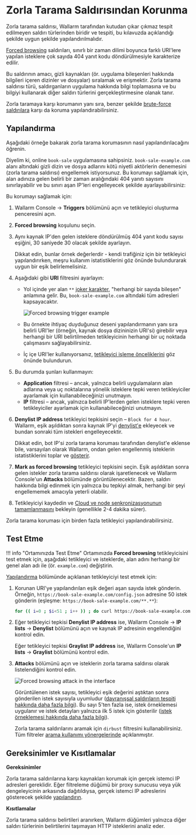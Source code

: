 # Zorla Tarama Saldırısından Korunma

Zorla tarama saldırısı, Wallarm tarafından kutudan çıkar çıkmaz tespit edilmeyen saldırı türlerinden biridir ve tespiti, bu kılavuzda açıklandığı şekilde uygun şekilde yapılandırılmalıdır.

[Forced browsing](../../attacks-vulns-list.md#forced-browsing) saldırıları, sınırlı bir zaman dilimi boyunca farklı URI'lere yapılan isteklere çok sayıda 404 yanıt kodu döndürülmesiyle karakterize edilir.

Bu saldırının amacı, gizli kaynakları (ör. uygulama bileşenleri hakkında bilgileri içeren dizinler ve dosyalar) sıralamak ve erişmektir. Zorla tarama saldırısı türü, saldırganların uygulama hakkında bilgi toplamasına ve bu bilgiyi kullanarak diğer saldırı türlerini gerçekleştirmesine olanak tanır.

Zorla taramaya karşı korumanın yanı sıra, benzer şekilde [brute-force saldırılara](protecting-against-bruteforce.md) karşı da koruma yapılandırabilirsiniz.

## Yapılandırma

Aşağıdaki örneğe bakarak zorla tarama korumasının nasıl yapılandırılacağını öğrenin.

Diyelim ki, online `book-sale` uygulamasına sahipsiniz. `book-sale-example.com` alanı altındaki gizli dizin ve dosya adlarını kötü niyetli aktörlerin denemesini (zorla tarama saldırısı) engellemek istiyorsunuz. Bu korumayı sağlamak için, alan adınıza gelen belirli bir zaman aralığındaki 404 yanıtı sayısını sınırlayabilir ve bu sınırı aşan IP'leri engelleyecek şekilde ayarlayabilirsiniz:

Bu korumayı sağlamak için:

1. Wallarm Console → **Triggers** bölümünü açın ve tetikleyici oluşturma penceresini açın.
1. **Forced browsing** koşulunu seçin.
1. Aynı kaynak IP'den gelen isteklere döndürülmüş 404 yanıt kodu sayısı eşiğini, 30 saniyede 30 olacak şekilde ayarlayın.

    Dikkat edin, bunlar örnek değerlerdir - kendi trafiğiniz için bir tetikleyici yapılandırırken, meşru kullanım istatistiklerini göz önünde bulundurarak uygun bir eşik belirlemelisiniz.

1. Aşağıdaki gibi **URI** filtresini ayarlayın:

    * Yol içinde yer alan `**` [joker karakter](../../user-guides/rules/rules.md#using-wildcards), "herhangi bir sayıda bileşen" anlamına gelir. Bu, `book-sale-example.com` altındaki tüm adresleri kapsayacaktır.

        ![Forced browsing trigger example](../../images/user-guides/triggers/trigger-example5-4.8.png)

    * Bu örnekte ihtiyaç duyduğunuz deseni yapılandırmanın yanı sıra belirli URI'ler (örneğin, kaynak dosya dizininizin URI'si) girebilir veya herhangi bir URI belirtilmeden tetikleyicinin herhangi bir uç noktada çalışmasını sağlayabilirsiniz.
    * İç içe URI'ler kullanıyorsanız, [tetikleyici işleme önceliklerini](../../user-guides/triggers/triggers.md#trigger-processing-priorities) göz önünde bulundurun.

1. Bu durumda şunları kullanmayın:

    * **Application** filtresi – ancak, yalnızca belirli uygulamaların alan adlarına veya uç noktalarına yönelik isteklere tepki veren tetikleyiciler ayarlamak için kullanabileceğinizi unutmayın.
    * **IP** filtresi – ancak, yalnızca belirli IP'lerden gelen isteklere tepki veren tetikleyiciler ayarlamak için kullanabileceğinizi unutmayın.
    
1. **Denylist IP address** tetikleyici tepkisini seçin – `Block for 4 hour`. Wallarm, eşik aşıldıktan sonra kaynak IP'yi [denylist'e](../../user-guides/ip-lists/overview.md) ekleyecek ve bundan sonraki tüm istekleri engelleyecektir.

    Dikkat edin, bot IP'si zorla tarama koruması tarafından denylist'e eklense bile, varsayılan olarak Wallarm, ondan gelen engellenmiş isteklerin istatistiklerini toplar ve [gösterir](../../user-guides/ip-lists/overview.md#requests-from-denylisted-ips).

1. **Mark as forced browsing** tetikleyici tepkisini seçin. Eşik aşıldıktan sonra gelen istekler zorla tarama saldırısı olarak işaretlenecek ve Wallarm Console'un **Attacks** bölümünde görüntülenecektir. Bazen, saldırı hakkında bilgi edinmek için yalnızca bu tepkiyi almak, herhangi bir şeyi engellememek amacıyla yeterli olabilir.
1. Tetikleyiciyi kaydedin ve [Cloud ve node senkronizasyonunun tamamlanmasını](../configure-cloud-node-synchronization-en.md) bekleyin (genellikle 2-4 dakika sürer).

Zorla tarama koruması için birden fazla tetikleyici yapılandırabilirsiniz.

## Test Etme

!!! info "Ortamınızda Test Etme"
    Ortamınızda **Forced browsing** tetikleyicisini test etmek için, aşağıdaki tetikleyici ve isteklerde, alan adını herhangi bir genel alan adı ile (ör. `example.com`) değiştirin.

[Yapılandırma](#yapılandırma) bölümünde açıklanan tetikleyiciyi test etmek için:

1. Korunan URI'ye yapılandırılan eşik değeri aşan sayıda istek gönderin. Örneğin, `https://book-sale-example.com/config.json` adresine 50 istek gönderin (eşleşme: `https://book-sale-example.com/**.**`):

    ```bash
    for (( i=0 ; $i<51 ; i++ )) ; do curl https://book-sale-example.com/config.json ; done
    ```
2. Eğer tetikleyici tepkisi **Denylist IP address** ise, Wallarm Console → **IP lists** → **Denylist** bölümünü açın ve kaynak IP adresinin engellendiğini kontrol edin.

    Eğer tetikleyici tepkisi **Graylist IP address** ise, Wallarm Console'un **IP lists** → **Graylist** bölümünü kontrol edin.
3. **Attacks** bölümünü açın ve isteklerin zorla tarama saldırısı olarak listelendiğini kontrol edin.

    ![Forced browsing attack in the interface](../../images/user-guides/events/forced-browsing-attack.png)

    Görüntülenen istek sayısı, tetikleyici eşik değerini aştıktan sonra gönderilen istek sayısıyla uyumludur ([davranışsal saldırıların tespiti hakkında daha fazla bilgi](../../about-wallarm/protecting-against-attacks.md#behavioral-attacks)). Bu sayı 5'ten fazla ise, istek örneklemesi uygulanır ve istek detayları yalnızca ilk 5 istek için gösterilir ([istek örneklemesi hakkında daha fazla bilgi](../../user-guides/events/grouping-sampling.md#sampling-of-hits)).

    Zorla tarama saldırılarını aramak için `dirbust` filtresini kullanabilirsiniz. Tüm filtreler [arama kullanımı yönergelerinde](../../user-guides/search-and-filters/use-search.md) açıklanmıştır.

## Gereksinimler ve Kısıtlamalar

**Gereksinimler**

Zorla tarama saldırılarına karşı kaynakları korumak için gerçek istemci IP adresleri gereklidir. Eğer filtreleme düğümü bir proxy sunucusu veya yük dengeleyicinin arkasında dağıtıldıysa, gerçek istemci IP adreslerini gösterecek şekilde [yapılandırın](../using-proxy-or-balancer-en.md).

**Kısıtlamalar**

Zorla tarama saldırısı belirtileri aranırken, Wallarm düğümleri yalnızca diğer saldırı türlerinin belirtilerini taşımayan HTTP isteklerini analiz eder.